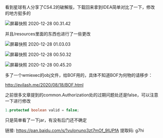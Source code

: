 看到星球有人分享了CS4.2的破解版，下载回来拿到IDEA简单对比了一下，修改的地方挺多的

![屏幕快照 2020-12-28 00.31.42](https://gitee.com/evilashz/MyIMGs/raw/master/img/20201228005047.png)

并且/resources里面的东西也进行了一些更改

![屏幕快照 2020-12-28 01.03.03](https://gitee.com/evilashz/MyIMGs/raw/master/img/20201228010317.png)

![屏幕快照 2020-12-28 00.50.32](https://gitee.com/evilashz/MyIMGs/raw/master/img/20201228010208.png)

![屏幕快照 2020-12-28 00.45.20](https://gitee.com/evilashz/MyIMGs/raw/master/img/20201228010221.png)

多了一个wmiexec的obj文件，给BOF用的，具体不知道BOF为何物的请移步：

http://evilash.me/2020/08/18/BOF.html



之前很多文章提到的common.Authorization处的过期问题处还是false，可以注意一下进行修改

```java
1.protected boolean valid = false;
```



只是简单看了一下jar，有没有后门还不确定

链接: https://pan.baidu.com/s/1vuIonuno3zt7mOf_9lUPfA 提取码: g7hi 